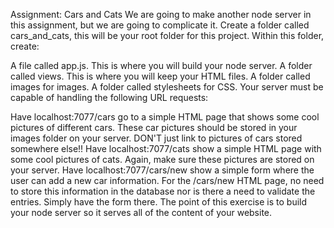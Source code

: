 Assignment: Cars and Cats
We are going to make another node server in this assignment, but we are going to complicate it. Create a folder called cars_and_cats, this will be your root folder for this project.  Within this folder, create:

A file called app.js.  This is where you will build your node server.
A folder called views.  This is where you will keep your HTML files.
A folder called images for images.
A folder called stylesheets for CSS.
Your server must be capable of handling the following URL requests:

Have localhost:7077/cars go to a simple HTML page that shows some cool pictures of different cars.  These car pictures should be stored in your images folder on your server.  DON'T just link to pictures of cars stored somewhere else!!
Have localhost:7077/cats show a simple HTML page with some cool pictures of cats.  Again, make sure these pictures are stored on your server.
Have localhost:7077/cars/new show a simple form where the user can add a new car information. For the /cars/new HTML page, no need to store this information in the database nor is there a need to validate the entries. Simply have the form there.
 The point of this exercise is to build your node server so it serves all of the content of your website. 
